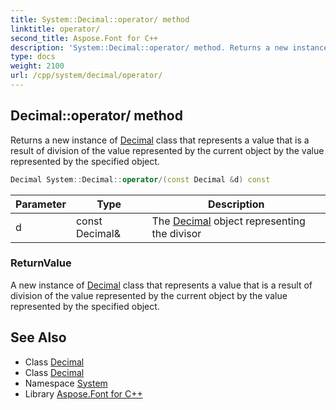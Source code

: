 ```yaml
---
title: System::Decimal::operator/ method
linktitle: operator/
second_title: Aspose.Font for C++
description: 'System::Decimal::operator/ method. Returns a new instance of Decimal class that represents a value that is a result of division of the value represented by the current object by the value represented by the specified object in C++.'
type: docs
weight: 2100
url: /cpp/system/decimal/operator/
---
```

## Decimal::operator/ method


Returns a new instance of [Decimal](../) class that represents a value that is a result of division of the value represented by the current object by the value represented by the specified object.

```cpp
Decimal System::Decimal::operator/(const Decimal &d) const
```


| Parameter | Type | Description |
| --- | --- | --- |
| d | const Decimal\& | The [Decimal](../) object representing the divisor |

### ReturnValue

A new instance of [Decimal](../) class that represents a value that is a result of division of the value represented by the current object by the value represented by the specified object.

## See Also

* Class [Decimal](../)
* Class [Decimal](../)
* Namespace [System](../../)
* Library [Aspose.Font for C++](../../../)
